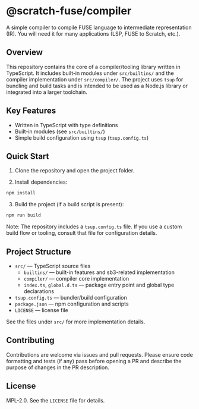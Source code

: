 
# @scratch-fuse/compiler

A simple compiler to compile FUSE language to intermediate representation (IR). You will need it for many applications (LSP, FUSE to Scratch, etc.).

## Overview

This repository contains the core of a compiler/tooling library written in TypeScript. It includes built-in modules under `src/builtins/` and the compiler implementation under `src/compiler/`. The project uses `tsup` for bundling and build tasks and is intended to be used as a Node.js library or integrated into a larger toolchain.

## Key Features

- Written in TypeScript with type definitions
- Built-in modules (see `src/builtins/`)
- Simple build configuration using `tsup` (`tsup.config.ts`)

## Quick Start

1. Clone the repository and open the project folder.

2. Install dependencies:

```bash
npm install
```

3. Build the project (if a build script is present):

```bash
npm run build
```

Note: The repository includes a `tsup.config.ts` file. If you use a custom build flow or tooling, consult that file for configuration details.

## Project Structure

- `src/` — TypeScript source files
	- `builtins/` — built-in features and sb3-related implementation
	- `compiler/` — compiler core implementation
	- `index.ts`, `global.d.ts` — package entry point and global type declarations
- `tsup.config.ts` — bundler/build configuration
- `package.json` — npm configuration and scripts
- `LICENSE` — license file

See the files under `src/` for more implementation details.

## Contributing

Contributions are welcome via issues and pull requests. Please ensure code formatting and tests (if any) pass before opening a PR and describe the purpose of changes in the PR description.

## License

MPL-2.0. See the `LICENSE` file for details.

